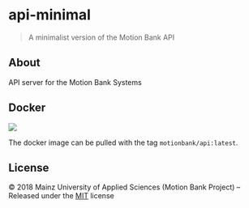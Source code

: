 [comment]: # (ACHTUNG! This is an autogenerated file and will be automatically overwritten)
[comment]: # (To edit its contents please refer to the project dir '.readme')

# api-minimal

> A minimalist version of the Motion Bank API



## About

API server for the Motion Bank Systems

## Docker

[![](https://images.microbadger.com/badges/image/motionbank/api.svg)](https://microbadger.com/images/motionbank/api "Get your own image badge on microbadger.com")

The docker image can be pulled with the tag `motionbank/api:latest`.


## License

:copyright: 2018 Mainz University of Applied Sciences (Motion Bank Project) – 
Released under the [MIT](https://github.com/motionbank-js/api-minimal/blob/master/LICENSE) license

